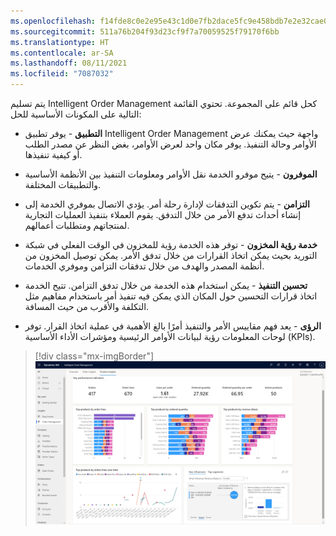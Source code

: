 ```yaml
---
ms.openlocfilehash: f14fde8c0e2e95e43c1d0e7fb2dace5fc9e458bdb7e2e32cae0c273ffa9c30a7
ms.sourcegitcommit: 511a76b204f93d23cf9f7a70059525f79170f6bb
ms.translationtype: HT
ms.contentlocale: ar-SA
ms.lasthandoff: 08/11/2021
ms.locfileid: "7087032"
---
```

يتم تسليم Intelligent Order Management كحل قائم على المجموعة. تحتوي القائمة التالية على المكونات الأساسية للحل:

- **التطبيق** - يوفر تطبيق Intelligent Order Management واجهة حيث يمكنك عرض الأوامر وحالة التنفيذ. يوفر مكان واحد لعرض الأوامر، بغض النظر عن مصدر الطلب أو كيفية تنفيذها.

- **الموفرون** - يتيح موفرو الخدمة نقل الأوامر ومعلومات التنفيذ بين الأنظمة الأساسية والتطبيقات المختلفة.

- **التزامن** - يتم تكوين التدفقات لإدارة رحلة أمر. يؤدي الاتصال بموفري الخدمة إلى إنشاء أحداث تدفع الأمر من خلال التدفق. يقوم العملاء بتنفيذ العمليات التجارية لمنتجاتهم ومتطلبات أعمالهم.

- **خدمة رؤية المخزون** - توفر هذه الخدمة رؤية للمخزون في الوقت الفعلي في شبكة التوريد بحيث يمكن اتخاذ القرارات من خلال تدفق الأمر. يمكن توصيل المخزون من أنظمة المصدر والهدف من خلال تدفقات التزامن وموفري الخدمات.

- **تحسين التنفيذ** - يمكن استخدام هذه الخدمة من خلال تدفق التزامن. تتيح الخدمة اتخاذ قرارات التحسين حول المكان الذي يمكن فيه تنفيذ أمر باستخدام مفاهيم مثل التكلفة والأقرب من حيث المسافة.

- **الرؤى** - يعد فهم مقاييس الأمر والتنفيذ أمرًا بالغ الأهمية في عملية اتخاذ القرار. توفر لوحات المعلومات رؤية لبيانات الأوامر الرئيسية ومؤشرات الأداء الأساسية (KPIs).

> [!div class="mx-imgBorder"]
> [![لقطة شاشة لتطبيق Dynamics 365 Intelligent Order Management.](../media/outbound-insights-ss.png)](../media/outbound-insights-ss.png#lightbox)

